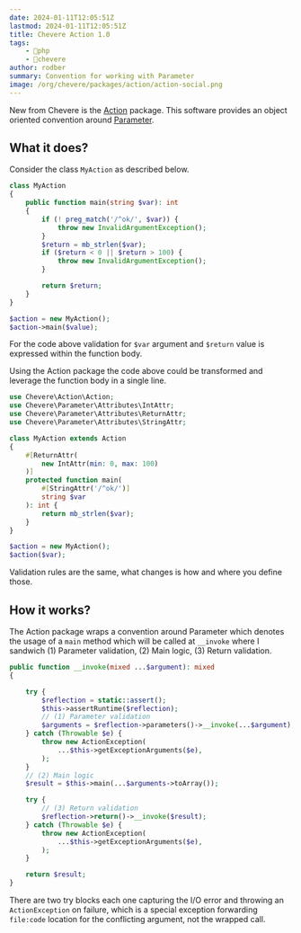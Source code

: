 ```yaml
---
date: 2024-01-11T12:05:51Z
lastmod: 2024-01-11T12:05:51Z
title: Chevere Action 1.0
tags:
    - 🐘php
    - 🥑chevere
author: rodber
summary: Convention for working with Parameter
image: /org/chevere/packages/action/action-social.png
---
```


New from Chevere is the [Action](https://chevere.org/packages/action) package. This software provides an object oriented convention around [Parameter](https://chevere.org/packages/parameter).

## What it does?

Consider the class `MyAction` as described below.

```php
class MyAction
{
    public function main(string $var): int
    {
        if (! preg_match('/^ok/', $var)) {
            throw new InvalidArgumentException();
        }
        $return = mb_strlen($var);
        if ($return < 0 || $return > 100) {
            throw new InvalidArgumentException();
        }

        return $return;
    }
}

$action = new MyAction();
$action->main($value);
```

For the code above validation for `$var` argument and `$return` value is expressed within the function body.

Using the Action package the code above could be transformed and leverage the function body in a single line.

```php
use Chevere\Action\Action;
use Chevere\Parameter\Attributes\IntAttr;
use Chevere\Parameter\Attributes\ReturnAttr;
use Chevere\Parameter\Attributes\StringAttr;

class MyAction extends Action
{
    #[ReturnAttr(
        new IntAttr(min: 0, max: 100)
    )]
    protected function main(
        #[StringAttr('/^ok/')]
        string $var
    ): int {
        return mb_strlen($var);
    }
}

$action = new MyAction();
$action($var);
```

Validation rules are the same, what changes is how and where you define those.

## How it works?

The Action package wraps a convention around Parameter which denotes the usage of a `main` method which will be called at `__invoke` where I sandwich (1) Parameter validation, (2) Main logic, (3) Return validation.

```php
public function __invoke(mixed ...$argument): mixed
{

    try {
        $reflection = static::assert();
        $this->assertRuntime($reflection);
        // (1) Parameter validation
        $arguments = $reflection->parameters()->__invoke(...$argument);
    } catch (Throwable $e) {
        throw new ActionException(
            ...$this->getExceptionArguments($e),
        );
    }
    // (2) Main logic
    $result = $this->main(...$arguments->toArray());

    try {
        // (3) Return validation
        $reflection->return()->__invoke($result);
    } catch (Throwable $e) {
        throw new ActionException(
            ...$this->getExceptionArguments($e),
        );
    }

    return $result;
}
```

There are two try blocks each one capturing the I/O error and throwing an `ActionException` on failure, which is a special exception forwarding `file:code` location for the conflicting argument, not the wrapped call.
